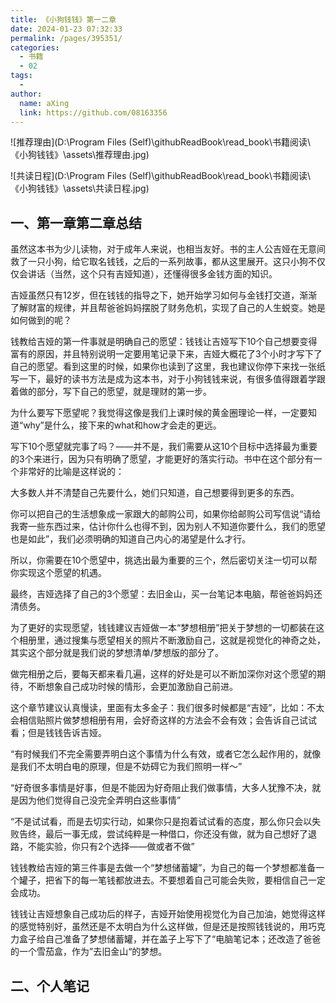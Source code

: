 ```yaml
---
title: 《小狗钱钱》第一二章
date: 2024-01-23 07:32:33
permalink: /pages/395351/
categories:
  - 书籍
  - 02
tags:
  - 
author: 
  name: aXing
  link: https://github.com/08163356
---
```



![推荐理由](D:\Program Files (Self)\githubReadBook\read_book\书籍阅读\《小狗钱钱》\assets\推荐理由.jpg)

![共读日程](D:\Program Files (Self)\githubReadBook\read_book\书籍阅读\《小狗钱钱》\assets\共读日程.jpg)

## 一、第一章第二章总结

虽然这本书为少儿读物，对于成年人来说，也相当友好。书的主人公吉娅在无意间救了一只小狗，给它取名钱钱，之后的一系列故事，都从这里展开。这只小狗不仅仅会讲话（当然，这个只有吉娅知道），还懂得很多金钱方面的知识。

吉娅虽然只有12岁，但在钱钱的指导之下，她开始学习如何与金钱打交道，渐渐了解财富的规律，并且帮爸爸妈妈摆脱了财务危机，实现了自己的人生蜕变。她是如何做到的呢？

钱教给吉娅的第一件事就是明确自己的愿望：钱钱让吉娅写下10个自己想要变得富有的原因，并且特别说明一定要用笔记录下来，吉娅大概花了3个小时才写下了自己的愿望。看到这里的时候，如果你也读到了这里，我也建议你停下来找一张纸写一下，最好的读书方法是成为这本书，对于小狗钱钱来说，有很多值得跟着学跟着做的部分，写下自己的愿望，就是理财的第一步。

为什么要写下愿望呢？我觉得这像是我们上课时候的黄金圈理论一样，一定要知道“why”是什么，接下来的what和how才会走的更远。

写下10个愿望就完事了吗？——并不是，我们需要从这10个目标中选择最为重要的3个来进行，因为只有明确了愿望，才能更好的落实行动。书中在这个部分有一个非常好的比喻是这样说的：

大多数人并不清楚自己先要什么，她们只知道，自己想要得到更多的东西。

你可以把自己的生活想象成一家跟大的邮购公司，如果你给邮购公司写信说“请给我寄一些东西过来，估计你什么也得不到，因为别人不知道你要什么，我们的愿望也是如此”，我们必须明确的知道自己内心的渴望是什么才行。

所以，你需要在10个愿望中，挑选出最为重要的三个，然后密切关注一切可以帮你实现这个愿望的机遇。



最终，吉娅选择了自己的3个愿望：去旧金山，买一台笔记本电脑，帮爸爸妈妈还清债务。

为了更好的实现愿望，钱钱建议吉娅做一本“梦想相册”把关于梦想的一切都装在这个相册里，通过搜集与愿望相关的照片不断激励自己，这就是视觉化的神奇之处，其实这个部分就是我们说的梦想清单/梦想版的部分了。

做完相册之后，要每天都来看几遍，这样的好处是可以不断加深你对这个愿望的期待，不断想象自己成功时候的情形，会更加激励自己前进。

这个章节建议认真慢读，里面有太多金子：我们很多时候都是“吉娅”，比如：不太会相信贴照片做梦想相册有用，会好奇这样的方法会不会有效；会告诉自己试试看；但是钱钱告诉吉娅。

“有时候我们不完全需要弄明白这个事情为什么有效，或者它怎么起作用的，就像是我们不太明白电的原理，但是不妨碍它为我们照明一样～”

“好奇很多事情是好事，但是不能因为好奇阻止我们做事情，大多人犹豫不决，就是因为他们觉得自己没完全弄明白这些事情”

“不是试试看，而是去切实行动，如果你只是抱着试试看的态度，那么你只会以失败告终，最后一事无成，尝试纯粹是一种借口，你还没有做，就为自己想好了退路，不能实验，你只有2个选择——做或者不做”

钱钱教给吉娅的第三件事是去做一个“梦想储蓄罐”，为自己的每一个梦想都准备一个罐子，把省下的每一笔钱都放进去。不要想着自己可能会失败，要相信自己一定会成功。

钱钱让吉娅想象自己成功后的样子，吉娅开始使用视觉化为自己加油，她觉得这样的感觉特别好，虽然还是不太明白为什么这样做，但是还是按照钱钱说的，用巧克力盒子给自己准备了梦想储蓄罐，并在盖子上写下了“电脑笔记本；还改造了爸爸的一个雪茄盒，作为”去旧金山“的梦想。

## 二、个人笔记

